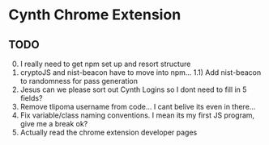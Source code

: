 # Cynth Chrome Extension
## TODO
0) I really need to get npm set up and resort structure
1) cryptoJS and nist-beacon have to move into npm...
1.1) Add nist-beacon to randomness for pass generation
2) Jesus can we please sort out Cynth Logins so I dont need to fill in 5 fields?
3) Remove tlipoma username from code... I cant belive its even in there...
4) Fix variable/class naming conventions. I mean its my first JS program, give me a break ok?
5) Actually read the chrome extension developer pages